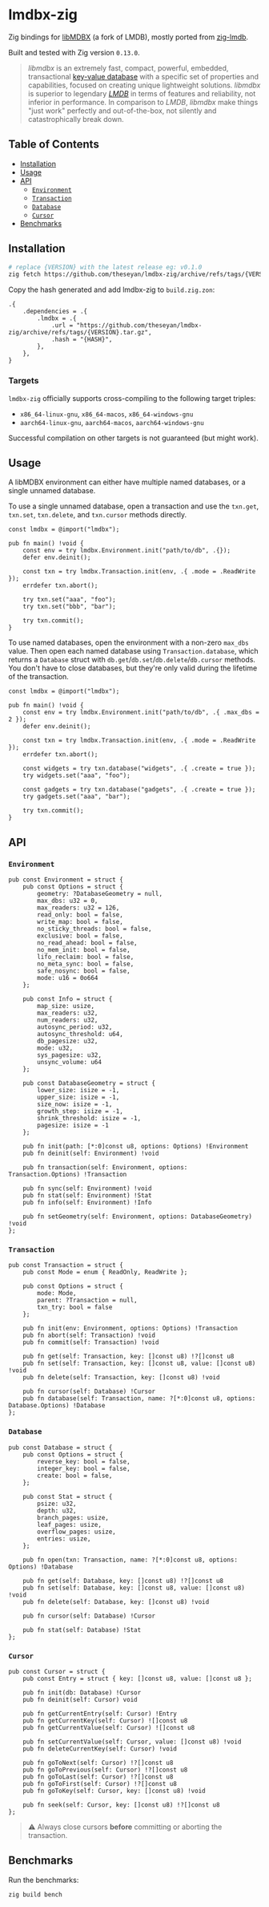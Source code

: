 # lmdbx-zig

Zig bindings for [libMDBX](https://libmdbx.dqdkfa.ru/) (a fork of LMDB), mostly ported from [zig-lmdb](https://github.com/canvasxyz/zig-lmdb).

Built and tested with Zig version `0.13.0`.

> _libmdbx_ is an extremely fast, compact, powerful, embedded, transactional [key-value database](https://en.wikipedia.org/wiki/Key-value_database) with a specific set of properties and capabilities,
> focused on creating unique lightweight solutions.
> _libmdbx_ is superior to legendary _[LMDB](https://symas.com/lmdb/)_ in
terms of features and reliability, not inferior in performance. In
comparison to _LMDB_, _libmdbx_ make things "just work" perfectly and
out-of-the-box, not silently and catastrophically break down.

## Table of Contents

- [Installation](#installation)
- [Usage](#usage)
- [API](#api)
  - [`Environment`](#environment)
  - [`Transaction`](#transaction)
  - [`Database`](#database)
  - [`Cursor`](#cursor)
- [Benchmarks](#benchmarks)

## Installation

```bash
# replace {VERSION} with the latest release eg: v0.1.0
zig fetch https://github.com/theseyan/lmdbx-zig/archive/refs/tags/{VERSION}.tar.gz
```

Copy the hash generated and add lmdbx-zig to `build.zig.zon`:

```zig
.{
    .dependencies = .{
        .lmdbx = .{
            .url = "https://github.com/theseyan/lmdbx-zig/archive/refs/tags/{VERSION}.tar.gz",
            .hash = "{HASH}",
        },
    },
}
```

### Targets

`lmdbx-zig` officially supports cross-compiling to the following target triples:
- `x86_64-linux-gnu`, `x86_64-macos`, `x86_64-windows-gnu`
- `aarch64-linux-gnu`, `aarch64-macos`, `aarch64-windows-gnu`

Successful compilation on other targets is not guaranteed (but might work).

## Usage

A libMDBX environment can either have multiple named databases, or a single unnamed database.

To use a single unnamed database, open a transaction and use the `txn.get`, `txn.set`, `txn.delete`, and `txn.cursor` methods directly.

```zig
const lmdbx = @import("lmdbx");

pub fn main() !void {
    const env = try lmdbx.Environment.init("path/to/db", .{});
    defer env.deinit();

    const txn = try lmdbx.Transaction.init(env, .{ .mode = .ReadWrite });
    errdefer txn.abort();

    try txn.set("aaa", "foo");
    try txn.set("bbb", "bar");

    try txn.commit();
}
```

To use named databases, open the environment with a non-zero `max_dbs` value. Then open each named database using `Transaction.database`, which returns a `Database` struct with `db.get`/`db.set`/`db.delete`/`db.cursor` methods. You don't have to close databases, but they're only valid during the lifetime of the transaction.

```zig
const lmdbx = @import("lmdbx");

pub fn main() !void {
    const env = try lmdbx.Environment.init("path/to/db", .{ .max_dbs = 2 });
    defer env.deinit();

    const txn = try lmdbx.Transaction.init(env, .{ .mode = .ReadWrite });
    errdefer txn.abort();

    const widgets = try txn.database("widgets", .{ .create = true });
    try widgets.set("aaa", "foo");

    const gadgets = try txn.database("gadgets", .{ .create = true });
    try gadgets.set("aaa", "bar");

    try txn.commit();
}
```

## API

### `Environment`

```zig
pub const Environment = struct {
    pub const Options = struct {
        geometry: ?DatabaseGeometry = null,
        max_dbs: u32 = 0,
        max_readers: u32 = 126,
        read_only: bool = false,
        write_map: bool = false,
        no_sticky_threads: bool = false,
        exclusive: bool = false,
        no_read_ahead: bool = false,
        no_mem_init: bool = false,
        lifo_reclaim: bool = false,
        no_meta_sync: bool = false,
        safe_nosync: bool = false,
        mode: u16 = 0o664
    };

    pub const Info = struct {
        map_size: usize,
        max_readers: u32,
        num_readers: u32,
        autosync_period: u32,
        autosync_threshold: u64,
        db_pagesize: u32,
        mode: u32,
        sys_pagesize: u32,
        unsync_volume: u64
    };

    pub const DatabaseGeometry = struct {
        lower_size: isize = -1,
        upper_size: isize = -1,
        size_now: isize = -1,
        growth_step: isize = -1,
        shrink_threshold: isize = -1,
        pagesize: isize = -1
    };

    pub fn init(path: [*:0]const u8, options: Options) !Environment
    pub fn deinit(self: Environment) !void

    pub fn transaction(self: Environment, options: Transaction.Options) !Transaction

    pub fn sync(self: Environment) !void
    pub fn stat(self: Environment) !Stat
    pub fn info(self: Environment) !Info

    pub fn setGeometry(self: Environment, options: DatabaseGeometry) !void
};
```

### `Transaction`

```zig
pub const Transaction = struct {
    pub const Mode = enum { ReadOnly, ReadWrite };

    pub const Options = struct {
        mode: Mode,
        parent: ?Transaction = null,
        txn_try: bool = false
    };

    pub fn init(env: Environment, options: Options) !Transaction
    pub fn abort(self: Transaction) !void
    pub fn commit(self: Transaction) !void

    pub fn get(self: Transaction, key: []const u8) !?[]const u8
    pub fn set(self: Transaction, key: []const u8, value: []const u8) !void
    pub fn delete(self: Transaction, key: []const u8) !void

    pub fn cursor(self: Database) !Cursor
    pub fn database(self: Transaction, name: ?[*:0]const u8, options: Database.Options) !Database
};
```

### `Database`

```zig
pub const Database = struct {
    pub const Options = struct {
        reverse_key: bool = false,
        integer_key: bool = false,
        create: bool = false,
    };

    pub const Stat = struct {
        psize: u32,
        depth: u32,
        branch_pages: usize,
        leaf_pages: usize,
        overflow_pages: usize,
        entries: usize,
    };

    pub fn open(txn: Transaction, name: ?[*:0]const u8, options: Options) !Database

    pub fn get(self: Database, key: []const u8) !?[]const u8
    pub fn set(self: Database, key: []const u8, value: []const u8) !void
    pub fn delete(self: Database, key: []const u8) !void

    pub fn cursor(self: Database) !Cursor

    pub fn stat(self: Database) !Stat
};
```

### `Cursor`

```zig
pub const Cursor = struct {
    pub const Entry = struct { key: []const u8, value: []const u8 };

    pub fn init(db: Database) !Cursor
    pub fn deinit(self: Cursor) void

    pub fn getCurrentEntry(self: Cursor) !Entry
    pub fn getCurrentKey(self: Cursor) ![]const u8
    pub fn getCurrentValue(self: Cursor) ![]const u8

    pub fn setCurrentValue(self: Cursor, value: []const u8) !void
    pub fn deleteCurrentKey(self: Cursor) !void

    pub fn goToNext(self: Cursor) !?[]const u8
    pub fn goToPrevious(self: Cursor) !?[]const u8
    pub fn goToLast(self: Cursor) !?[]const u8
    pub fn goToFirst(self: Cursor) !?[]const u8
    pub fn goToKey(self: Cursor, key: []const u8) !void

    pub fn seek(self: Cursor, key: []const u8) !?[]const u8
};
```

> ⚠️ Always close cursors **before** committing or aborting the transaction.

## Benchmarks

Run the benchmarks:
```
zig build bench
```
